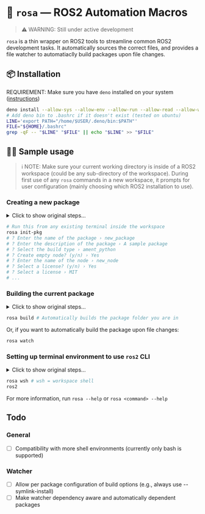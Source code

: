 # 🌹 `rosa` — ROS2 Automation Macros
> ⚠️ WARNING: Still under active development

`rosa` is a thin wrapper on ROS2 tools to streamline common ROS2 development tasks. It automatically sources the correct files, and provides a file watcher to automatiaclly build packages upon file changes.
## 📦 Installation
REQUIREMENT: Make sure you have `deno` installed on your system ([instructions](https://deno.land/manual/getting_started/installation))
```bash
deno install --allow-sys --allow-env --allow-run --allow-read --allow-write --unstable -f https://deno.land/x/rosa@v0.0.1e/rosa.ts
# Add deno bin to .bashrc if it doesn't exist (tested on ubuntu)
LINE='export PATH="/home/$USER/.deno/bin:$PATH"'
FILE="${HOME}/.bashrc"
grep -qF -- "$LINE" "$FILE" || echo "$LINE" >> "$FILE"
```
## 👨‍💻 Sample usage
> ℹ️ NOTE: Make sure your current working directory is inside of a ROS2 workspace (could be any sub-directory of the workspace). During first use of any `rosa` commands in a new workspace, it prompts for user configuration (mainly choosing which ROS2 installation to use).

### Creating a new package
<details>
  <summary>Click to show original steps...</summary>
  
  ```bash
  # Open a new terminal
  source /opt/ros/<distribution>/setup.sh
  cd ../../ # (cd'ing to workspace root)
  ros2 pkg create --build-type ament_cmake <package name>
  ```
</details>
  
  ```bash
  # Run this from any existing terminal inside the workspace
  rosa init-pkg
  # ? Enter the name of the package › new_package
  # ? Enter the description of the package › A sample package
  # ? Select the build type › ament_python
  # ? Create empty node? (y/n) › Yes
  # ? Enter the name of the node › new_node
  # ? Select a license? (y/n) › Yes
  # ? Select a license › MIT
  # ...
  ```

### Building the current package
<details>
  <summary>Click to show original steps...</summary>
  
  ```bash
  # Open a new terminal
  source /opt/ros/<distribution>/setup.sh
  cd ../../ # (cd'ing to workspace root)
  colcon build --packages-select <package name>
  ```
</details>

```bash
rosa build # Automatically builds the package folder you are in
```
Or, if you want to automatically build the package upon file changes:
```bash
rosa watch
```

### Setting up terminal environment to use `ros2` CLI
<details>
  <summary>Click to show original steps...</summary>
  
  ```bash
  source /opt/ros/<distribution>/setup.sh
  source ../../install/setup.sh
  ros2
  ```
</details>

```bash
rosa wsh # wsh = workspace shell
ros2
```

For more information, run `rosa --help` or `rosa <command> --help`

## Todo
### General
- [ ] Compatibility with more shell environments (currently only bash is supported)

### Watcher
- [ ] Allow per package configuration of build options (e.g., always use --symlink-install)
- [ ] Make watcher dependency aware and automatically dependent packages